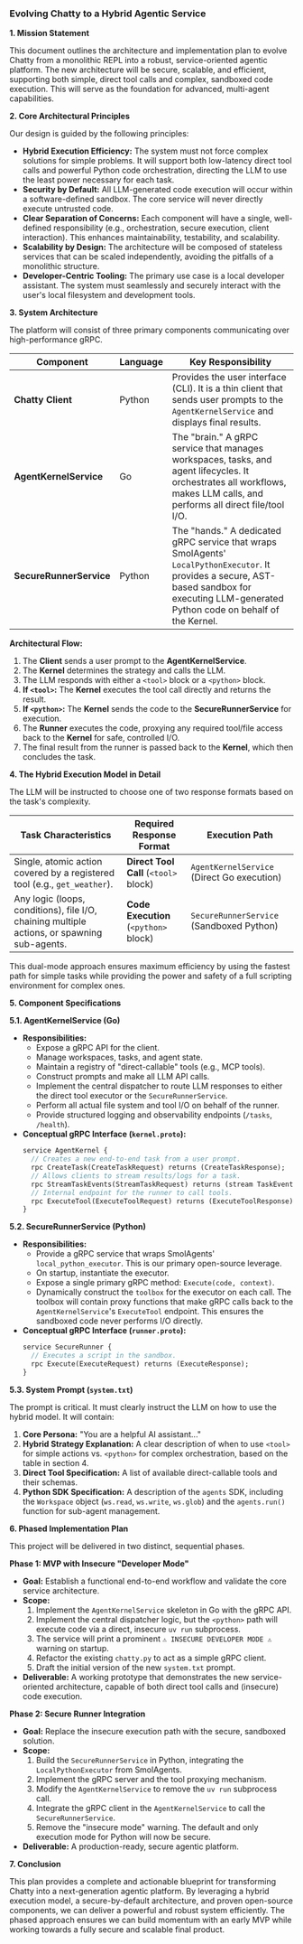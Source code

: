 ### **Evolving Chatty to a Hybrid Agentic Service**

**1. Mission Statement**

This document outlines the architecture and implementation plan to evolve Chatty from a monolithic REPL into a robust, service-oriented agentic platform. The new architecture will be secure, scalable, and efficient, supporting both simple, direct tool calls and complex, sandboxed code execution. This will serve as the foundation for advanced, multi-agent capabilities.

**2. Core Architectural Principles**

Our design is guided by the following principles:

*   **Hybrid Execution Efficiency:** The system must not force complex solutions for simple problems. It will support both low-latency direct tool calls and powerful Python code orchestration, directing the LLM to use the least power necessary for each task.
*   **Security by Default:** All LLM-generated code execution will occur within a software-defined sandbox. The core service will never directly execute untrusted code.
*   **Clear Separation of Concerns:** Each component will have a single, well-defined responsibility (e.g., orchestration, secure execution, client interaction). This enhances maintainability, testability, and scalability.
*   **Scalability by Design:** The architecture will be composed of stateless services that can be scaled independently, avoiding the pitfalls of a monolithic structure.
*   **Developer-Centric Tooling:** The primary use case is a local developer assistant. The system must seamlessly and securely interact with the user's local filesystem and development tools.

**3. System Architecture**

The platform will consist of three primary components communicating over high-performance gRPC.

| Component                  | Language | Key Responsibility                                                                                                                              |
| -------------------------- | -------- | ----------------------------------------------------------------------------------------------------------------------------------------------- |
| **Chatty Client**          | Python   | Provides the user interface (CLI). It is a thin client that sends user prompts to the `AgentKernelService` and displays final results.                |
| **AgentKernelService**     | Go       | The "brain." A gRPC service that manages workspaces, tasks, and agent lifecycles. It orchestrates all workflows, makes LLM calls, and performs all direct file/tool I/O. |
| **SecureRunnerService**    | Python   | The "hands." A dedicated gRPC service that wraps SmolAgents' `LocalPythonExecutor`. It provides a secure, AST-based sandbox for executing LLM-generated Python code on behalf of the Kernel. |

**Architectural Flow:**


1.  The **Client** sends a user prompt to the **AgentKernelService**.
2.  The **Kernel** determines the strategy and calls the LLM.
3.  The LLM responds with either a `<tool>` block or a `<python>` block.
4.  **If `<tool>`:** The **Kernel** executes the tool call directly and returns the result.
5.  **If `<python>`:** The **Kernel** sends the code to the **SecureRunnerService** for execution.
6.  The **Runner** executes the code, proxying any required tool/file access back to the **Kernel** for safe, controlled I/O.
7.  The final result from the runner is passed back to the **Kernel**, which then concludes the task.

**4. The Hybrid Execution Model in Detail**

The LLM will be instructed to choose one of two response formats based on the task's complexity.

| Task Characteristics                                                  | Required Response Format          | Execution Path                            |
| --------------------------------------------------------------------- | --------------------------------- | ----------------------------------------- |
| Single, atomic action covered by a registered tool (e.g., `get_weather`). | **Direct Tool Call** (`<tool>` block) | `AgentKernelService` (Direct Go execution)  |
| Any logic (loops, conditions), file I/O, chaining multiple actions, or spawning sub-agents. | **Code Execution** (`<python>` block) | `SecureRunnerService` (Sandboxed Python) |

This dual-mode approach ensures maximum efficiency by using the fastest path for simple tasks while providing the power and safety of a full scripting environment for complex ones.

**5. Component Specifications**

**5.1. AgentKernelService (Go)**

*   **Responsibilities:**
    *   Expose a gRPC API for the client.
    *   Manage workspaces, tasks, and agent state.
    *   Maintain a registry of "direct-callable" tools (e.g., MCP tools).
    *   Construct prompts and make all LLM API calls.
    *   Implement the central dispatcher to route LLM responses to either the direct tool executor or the `SecureRunnerService`.
    *   Perform all actual file system and tool I/O on behalf of the runner.
    *   Provide structured logging and observability endpoints (`/tasks`, `/health`).
*   **Conceptual gRPC Interface (`kernel.proto`):**
    ```protobuf
    service AgentKernel {
      // Creates a new end-to-end task from a user prompt.
      rpc CreateTask(CreateTaskRequest) returns (CreateTaskResponse);
      // Allows clients to stream results/logs for a task.
      rpc StreamTaskEvents(StreamTaskRequest) returns (stream TaskEvent);
      // Internal endpoint for the runner to call tools.
      rpc ExecuteTool(ExecuteToolRequest) returns (ExecuteToolResponse);
    }
    ```

**5.2. SecureRunnerService (Python)**

*   **Responsibilities:**
    *   Provide a gRPC service that wraps SmolAgents' `local_python_executor`. This is our primary open-source leverage.
    *   On startup, instantiate the executor.
    *   Expose a single primary gRPC method: `Execute(code, context)`.
    *   Dynamically construct the `toolbox` for the executor on each call. The toolbox will contain proxy functions that make gRPC calls back to the `AgentKernelService`'s `ExecuteTool` endpoint. This ensures the sandboxed code never performs I/O directly.
*   **Conceptual gRPC Interface (`runner.proto`):**
    ```protobuf
    service SecureRunner {
      // Executes a script in the sandbox.
      rpc Execute(ExecuteRequest) returns (ExecuteResponse);
    }
    ```

**5.3. System Prompt (`system.txt`)**

The prompt is critical. It must clearly instruct the LLM on how to use the hybrid model. It will contain:
1.  **Core Persona:** "You are a helpful AI assistant..."
2.  **Hybrid Strategy Explanation:** A clear description of when to use `<tool>` for simple actions vs. `<python>` for complex orchestration, based on the table in section 4.
3.  **Direct Tool Specification:** A list of available direct-callable tools and their schemas.
4.  **Python SDK Specification:** A description of the `agents` SDK, including the `Workspace` object (`ws.read`, `ws.write`, `ws.glob`) and the `agents.run()` function for sub-agent management.

**6. Phased Implementation Plan**

This project will be delivered in two distinct, sequential phases.

**Phase 1: MVP with Insecure "Developer Mode"**

*   **Goal:** Establish a functional end-to-end workflow and validate the core service architecture.
*   **Scope:**
    1.  Implement the `AgentKernelService` skeleton in Go with the gRPC API.
    2.  Implement the central dispatcher logic, but the `<python>` path will execute code via a direct, insecure `uv run` subprocess.
    3.  The service will print a prominent `⚠️ INSECURE DEVELOPER MODE ⚠️` warning on startup.
    4.  Refactor the existing `chatty.py` to act as a simple gRPC client.
    5.  Draft the initial version of the new `system.txt` prompt.
*   **Deliverable:** A working prototype that demonstrates the new service-oriented architecture, capable of both direct tool calls and (insecure) code execution.

**Phase 2: Secure Runner Integration**

*   **Goal:** Replace the insecure execution path with the secure, sandboxed solution.
*   **Scope:**
    1.  Build the `SecureRunnerService` in Python, integrating the `LocalPythonExecutor` from SmolAgents.
    2.  Implement the gRPC server and the tool proxying mechanism.
    3.  Modify the `AgentKernelService` to remove the `uv run` subprocess call.
    4.  Integrate the gRPC client in the `AgentKernelService` to call the `SecureRunnerService`.
    5.  Remove the "insecure mode" warning. The default and only execution mode for Python will now be secure.
*   **Deliverable:** A production-ready, secure agentic platform.

**7. Conclusion**

This plan provides a complete and actionable blueprint for transforming Chatty into a next-generation agentic platform. By leveraging a hybrid execution model, a secure-by-default architecture, and proven open-source components, we can deliver a powerful and robust system efficiently. The phased approach ensures we can build momentum with an early MVP while working towards a fully secure and scalable final product.